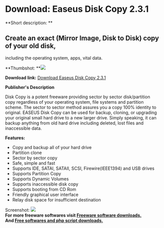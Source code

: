 # Download: Easeus Disk Copy 2.3.1

**Short description: **

## Create an exact (Mirror Image, Disk to Disk) copy of your old disk,
including the operating system, apps, vital data.

  
**Thumbshot: **![](http://www.freewarefiles.com/screenshot/easeusdiskcopy_md.jpg)   
  
**Download link:** [Download Easeus Disk Copy 2.3.1](http://freesoftwares.boysofts.com/Easeus-Disk-Copy_program_39627.html)  
  

**Publisher's Description**  
  

Disk Copy is a potent freeware providing sector by sector disk/partition copy
regardless of your operating system, file systems and partition scheme. The
sector to sector method assures you a copy 100% identity to original. EASEUS
Disk Copy can be used for backup, cloning, or upgrading your original small
hard drive to a new larger drive. Simply speaking, it can backup anything from
old hard drive including deleted, lost files and inaccessible data.

**Features:**

  * Copy and backup all of your hard drive 
  * Partition clone 
  * Sector by sector copy 
  * Safe, simple and fast 
  * Supports IDE, SATAI, SATAII, SCSI, Firewire(IEEE1394) and USB drives 
  * Supports Partition Copy 
  * Supports Dynamic Volumes 
  * Supports inaccessible disk copy 
  * Supports booting from CD Rom 
  * Friendly graphical user interface 
  * Relay disk space for insufficient destination 

  
  
Screenshot: ![](http://www.freewarefiles.com/screenshot/easeusdiskcopy.jpg)  
**For more freeware softwares visit [Freeware software downloads.](http://freesoftwares.boysofts.com/)**   
**And [Free softwares and php script downloads.](http://www.boysofts.com/)**

